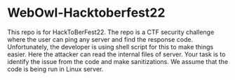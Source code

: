 # WebOwl-Hacktoberfest22
 This repo is for HackToBerFest22. The repo is a CTF security challenge where the user can ping any server and find the response code. Unfortunately, the developer is using shell script for this to make things easier. Here the attacker can read the internal files of server. Your task is to identify the issue from the code and make sanitizations. We assume that the code is being run in Linux server. 
